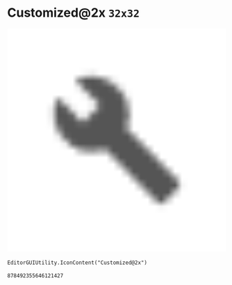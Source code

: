 # Customized@2x `32x32`
<img src="/img/Customized@2x.png" width=512 height=512>

``` CSharp
EditorGUIUtility.IconContent("Customized@2x")
```
```
878492355646121427
```
